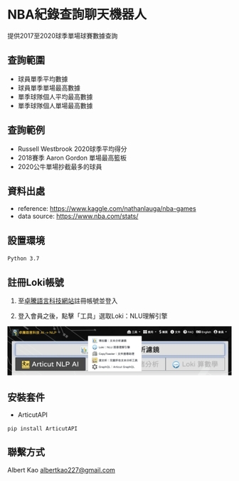 # NBA紀錄查詢聊天機器人

提供2017至2020球季單場球賽數據查詢

## 查詢範圍
- 球員單季平均數據
- 球員單季單場最高數據
- 單季球隊個人平均最高數據
- 單季球隊個人單場最高數據

## 查詢範例
- Russell Westbrook 2020球季平均得分
- 2018賽季 Aaron Gordon 單場最高籃板
- 2020公牛單場抄截最多的球員

## 資料出處
- reference: https://www.kaggle.com/nathanlauga/nba-games 
- data source: https://www.nba.com/stats/


## 設置環境
` Python 3.7 ` 

## 註冊Loki帳號

1. 至[卓騰語言科技網站](https://api.droidtown.co/)註冊帳號並登入

2. 登入會員之後，點擊「工具」選取Loki：NLU理解引擎

![loki](./media/screenshot1.png)

## 安裝套件
- ArticutAPI
```command
pip install ArticutAPI
```

## 聯繫方式

Albert Kao albertkao227@gmail.com



